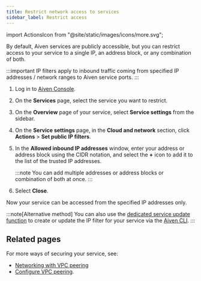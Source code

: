 ```yaml
---
title: Restrict network access to services
sidebar_label: Restrict access
---
```


import ActionsIcon from "@site/static/images/icons/more.svg";

By default, Aiven services are publicly accessible, but you can restrict access to your service to a single IP, an address block, or any combination of both.

:::important
IP filters apply to inbound traffic coming from specified IP addresses / network ranges to
Aiven service ports.
:::

1. Log in to [Aiven Console](https://console.aiven.io).

1. On the **Services** page, select the service you want to restrict.

1. On the **Overview** page of your service, select **Service
    settings** from the sidebar.

1. On the **Service settings** page, in the **Cloud and
   network** section, click <ActionsIcon className="icon"/>
   **Actions** > **Set public IP filters**.

1. In the **Allowed inbound IP addresses** window, enter your address
   or address block using the CIDR notation, and select the **+** icon
   to add it to the list of the trusted IP addresses.

   :::note
   You can add multiple addresses or address blocks or combination of
   both at once.
   :::

1. Select **Close**.

Now your service can be accessed from the specified IP addresses only.

:::note[Alternative method]
You can also use the
[dedicated service update function](/docs/tools/cli/service-cli#avn-cli-service-update) to
create or update the IP filter for your service via the [Aiven CLI](/docs/tools/cli).
:::

## Related pages

For more ways of securing your service, see:

- [Networking with VPC peering](/docs/platform/concepts/cloud-security#networking-with-vpc-peering)
- [Configure VPC peering](/docs/platform/howto/manage-vpc-peering#platform_howto_setup_vpc_peering).

